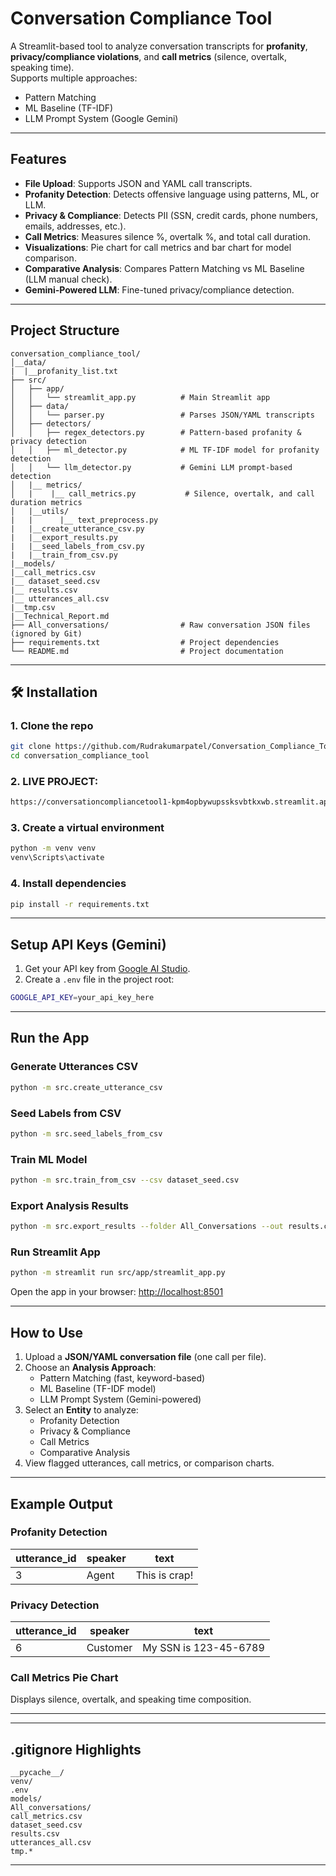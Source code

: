 #  Conversation Compliance Tool

A Streamlit-based tool to analyze conversation transcripts for **profanity**, **privacy/compliance violations**, and **call metrics** (silence, overtalk, speaking time).  
Supports multiple approaches:  
-  Pattern Matching  
-  ML Baseline (TF-IDF)  
-  LLM Prompt System (Google Gemini)  

---

##  Features
-  **File Upload**: Supports JSON and YAML call transcripts.
-  **Profanity Detection**: Detects offensive language using patterns, ML, or LLM.
-  **Privacy & Compliance**: Detects PII (SSN, credit cards, phone numbers, emails, addresses, etc.).
-  **Call Metrics**: Measures silence %, overtalk %, and total call duration.
-  **Visualizations**: Pie chart for call metrics and bar chart for model comparison.
-  **Comparative Analysis**: Compares Pattern Matching vs ML Baseline (LLM manual check).
-  **Gemini-Powered LLM**: Fine-tuned privacy/compliance detection.

---

## Project Structure
```
conversation_compliance_tool/
│__data/
|  |__profanity_list.txt
├── src/
│   ├── app/
│   │   └── streamlit_app.py          # Main Streamlit app
│   ├── data/
│   │   └── parser.py                 # Parses JSON/YAML transcripts
│   ├── detectors/
│   │   ├── regex_detectors.py        # Pattern-based profanity & privacy detection
│   │   ├── ml_detector.py            # ML TF-IDF model for profanity detection
│   │   └── llm_detector.py           # Gemini LLM prompt-based detection
│   |__ metrics/
│   |    |__ call_metrics.py           # Silence, overtalk, and call duration metrics
│   |__utils/
|   |      |__ text_preprocess.py
|   |__create_utterance_csv.py
|   |__export_results.py
|   |__seed_labels_from_csv.py
|   |__train_from_csv.py
|__models/
|__call_metrics.csv
|__ dataset_seed.csv
|__ results.csv
|__ utterances_all.csv
|__tmp.csv
|__Technical_Report.md
├── All_conversations/                # Raw conversation JSON files (ignored by Git)
├── requirements.txt                  # Project dependencies
└── README.md                         # Project documentation
```

---

## 🛠️ Installation

### 1. Clone the repo
```bash
git clone https://github.com/Rudrakumarpatel/Conversation_Compliance_Tool1
cd conversation_compliance_tool
```
### 2. LIVE PROJECT:
```bash
https://conversationcompliancetool1-kpm4opbywupssksvbtkxwb.streamlit.app/

```

### 3. Create a virtual environment
```bash
python -m venv venv
venv\Scripts\activate          
```

### 4. Install dependencies
```bash
pip install -r requirements.txt
```

---

## Setup API Keys (Gemini)

1. Get your API key from [Google AI Studio](https://aistudio.google.com/app/apikey).  
2. Create a `.env` file in the project root:
```bash
GOOGLE_API_KEY=your_api_key_here
```

---

## Run the App

### Generate Utterances CSV

```bash
python -m src.create_utterance_csv 
```
### Seed Labels from CSV
```bash
python -m src.seed_labels_from_csv 
```

### Train ML Model
```bash
python -m src.train_from_csv --csv dataset_seed.csv 
```
### Export Analysis Results
```bash
python -m src.export_results --folder All_Conversations --out results.csv
```

### Run Streamlit App
```bash
python -m streamlit run src/app/streamlit_app.py
```

Open the app in your browser: [http://localhost:8501](http://localhost:8501)

---

## How to Use
1. Upload a **JSON/YAML conversation file** (one call per file).  
2. Choose an **Analysis Approach**:
   - Pattern Matching (fast, keyword-based)
   - ML Baseline (TF-IDF model)
   - LLM Prompt System (Gemini-powered)
3. Select an **Entity** to analyze:
   - Profanity Detection
   - Privacy & Compliance
   - Call Metrics
   - Comparative Analysis
4. View flagged utterances, call metrics, or comparison charts.

---

## Example Output
### Profanity Detection
| utterance_id | speaker | text           |
|-------------|---------|----------------|
| 3           | Agent   | This is crap!  |

### Privacy Detection
| utterance_id | speaker | text                            |
|-------------|---------|--------------------------------|
| 6           | Customer| My SSN is 123-45-6789          |

### Call Metrics Pie Chart
Displays silence, overtalk, and speaking time composition.

---

---

## .gitignore Highlights
```
__pycache__/
venv/
.env
models/
All_conversations/
call_metrics.csv
dataset_seed.csv
results.csv
utterances_all.csv
tmp.*
```

---